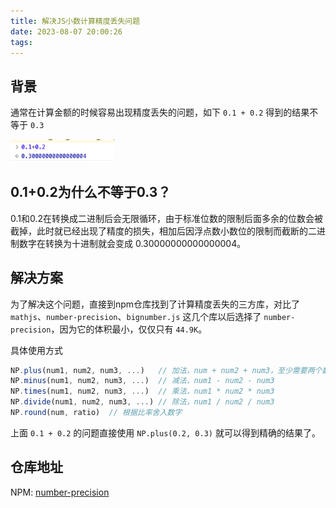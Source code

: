 ```yaml
---
title: 解决JS小数计算精度丢失问题
date: 2023-08-07 20:00:26
tags:
---
```


## 背景

通常在计算金额的时候容易出现精度丢失的问题，如下 `0.1 + 0.2` 得到的结果不等于 `0.3`

<div align=left>
<img src="/images/js_float_calc.png" width="33%" />
</div>

## 0.1+0.2为什么不等于0.3？

0.1和0.2在转换成二进制后会无限循环，由于标准位数的限制后面多余的位数会被截掉，此时就已经出现了精度的损失，相加后因浮点数小数位的限制而截断的二进制数字在转换为十进制就会变成 0.30000000000000004。

## 解决方案

为了解决这个问题，直接到npm仓库找到了计算精度丢失的三方库，对比了 `mathjs`、`number-precision`、`bignumber.js` 这几个库以后选择了 `number-precision`，因为它的体积最小，仅仅只有 `44.9K`。

具体使用方式

```js
NP.plus(num1, num2, num3, ...)   // 加法，num + num2 + num3，至少需要两个数字。
NP.minus(num1, num2, num3, ...)  // 减法，num1 - num2 - num3
NP.times(num1, num2, num3, ...)  // 乘法，num1 * num2 * num3
NP.divide(num1, num2, num3, ...) // 除法，num1 / num2 / num3
NP.round(num, ratio)  // 根据比率舍入数字
```

上面 `0.1 + 0.2` 的问题直接使用 `NP.plus(0.2, 0.3)` 就可以得到精确的结果了。

## 仓库地址

NPM: [number-precision](https://www.npmjs.com/package/number-precision)